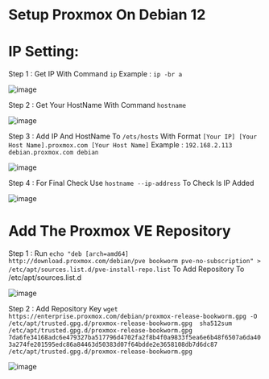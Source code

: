 # Setup Proxmox On Debian 12

# IP Setting:

Step 1 : Get IP With Command `ip` Example : `ip -br a`

![image](https://github.com/RadinPirouz/Proxmox-Setup/assets/75082987/33f3e384-9d1a-4ad0-9ed7-40fb212f6f9c)

Step 2 : Get Your HostName With Command `hostname`

![image](https://github.com/RadinPirouz/Proxmox-Setup/assets/75082987/e8ab960a-99d7-4534-85ca-97da1dfd0a5f)

Step 3 : Add IP And HostName To `/ets/hosts` With Format `[Your IP] [Your Host Name].proxmox.com [Your Host Name]` Example : `192.168.2.113 debian.proxmox.com debian`

![image](https://github.com/RadinPirouz/Proxmox-Setup/assets/75082987/f0960c81-f728-448c-b5cf-5d4104dac112)

Step 4 : For Final Check Use `hostname --ip-address` To Check Is IP Added

![image](https://github.com/RadinPirouz/Proxmox-Setup/assets/75082987/e026ea0b-2180-41a4-bda4-ce3f661c7638)

# Add The Proxmox VE Repository

Step 1 : Run `echo "deb [arch=amd64] http://download.proxmox.com/debian/pve bookworm pve-no-subscription" > /etc/apt/sources.list.d/pve-install-repo.list` To Add Repository To /etc/apt/sources.list.d 

![image](https://github.com/RadinPirouz/Proxmox-Setup/assets/75082987/e19865a0-d5f2-45d8-84a1-e48ca7983073)

Step 2 : Add Repository Key 
`wget https://enterprise.proxmox.com/debian/proxmox-release-bookworm.gpg -O /etc/apt/trusted.gpg.d/proxmox-release-bookworm.gpg 
sha512sum /etc/apt/trusted.gpg.d/proxmox-release-bookworm.gpg 
7da6fe34168adc6e479327ba517796d4702fa2f8b4f0a9833f5ea6e6b48f6507a6da403a274fe201595edc86a84463d50383d07f64bdde2e3658108db7d6dc87 /etc/apt/trusted.gpg.d/proxmox-release-bookworm.gpg`

![image](https://github.com/RadinPirouz/Proxmox-Setup/assets/75082987/4d0eef2c-8ec1-42a1-a9b6-b117a0976417)
